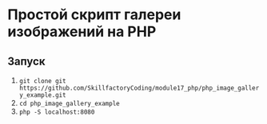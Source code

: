 # Простой скрипт галереи изображений на PHP

## Запуск

1. `git clone git https://github.com/SkillfactoryCoding/module17_php/php_image_gallery_example.git`
2. `cd php_image_gallery_example`
3. `php -S localhost:8080`

